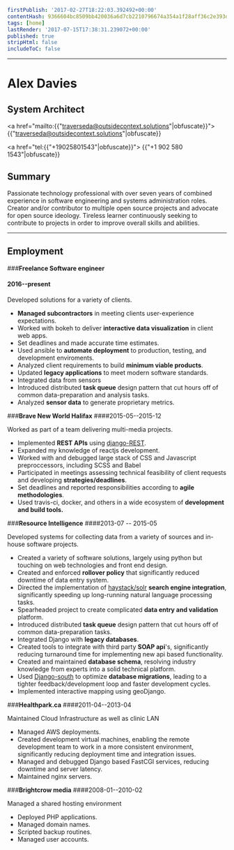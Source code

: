 ```yaml
firstPublish: '2017-02-27T18:22:03.392492+00:00'
contentHash: 9366604bc8509bb420036a6d7cb2210796674a354a1f28aff36c2e393df2e4e0
tags: [home]
lastRender: '2017-07-15T17:38:31.239072+00:00'
published: true
stripHtml: false
includeToC: false

```
---

# Alex Davies
## System Architect
<a href="mailto:{{"traverseda@outsidecontext.solutions"|obfuscate}}">
{{"traverseda@outsidecontext.solutions"|obfuscate}}</a>

<a href="tel:{{"+19025801543"|obfuscate}}">
{{"+1 902 580 1543"|obfuscate}}</a>

## Summary

Passionate technology professional with over seven years of combined
experience in software engineering and systems administration roles. Creator
and/or contributor to multiple open source projects and advocate for open
source ideology. Tireless learner continuously seeking to contribute to
projects in order to improve overall skills and abilities.

---

## Employment

###**Freelance Software engineer**
#### 2016--present

Developed solutions for a variety of clients.

  * **Managed subcontractors** in meeting clients user-experience expectations.
  * Worked with bokeh to deliver **interactive data visualization** in client web
    apps.
  * Set deadlines and made accurate time estimates.
  * Used ansible to **automate deployment** to production, testing, and development enviroments.
  * Analyzed client requirements to build **minimum viable products**.
  * Updated **legacy applications** to meet modern software standards.
  * Integrated data from sensors
  * Introduced distributed **task queue** design pattern that cut hours off of common data-preparation and analysis tasks.
  * Analyzed **sensor data** to generate proprietary metrics.

###**Brave New World Halifax**
####2015-05--2015-12 

Worked as part of a team delivering multi-media projects.

  * Implemented **REST APIs** using [django-REST](http://www.django-rest-framework.org/).
  * Expanded my knowledge of reactjs development.
  * Worked with and debugged large stack of CSS and Javascript preproccessors, including SCSS and Babel
  * Participated in meetings assessing technical feasibility of client requests and developing **strategies/deadlines**.
  * Set deadlines and reported responsibilities according to **agile methodologies**.
  * Used travis-ci, docker, and others in a wide ecosystem of **development and build tools.**

###**Resource Intelligence**
####2013-07 -- 2015-05 

Developed systems for collecting data from a variety of sources and in-house
software projects.

  * Created a variety of software solutions, largely using python but touching on web technologies and front end design.
  * Created and enforced **rollover policy** that significantly reduced downtime of data entry system.
  * Directed the implementation of [haystack/solr](http://haystacksearch.org/) **search engine integration**, significantly speeding up long-running natural language processing tasks.
  * Spearheaded project to create complicated **data entry and validation** platform.
  * Introduced distributed **task queue** design pattern that cut hours off of common data-preparation tasks.
  * Integrated Django with **legacy databases**.
  * Created tools to integrate with third party **SOAP api**'s, significantly reducing turnaround time for implementing new api based functionality.
  * Created and maintained **database schema**, resolving industry knowledge from experts into a solid technical platform.
  * Used [Django-south](http://south.aeracode.org/) to optimize **database migrations**, leading to a tighter feedback/development loop and faster development cycles.
  * Implemented interactive mapping using geoDjango.

###**Healthpark.ca**
####2011-04--2013-04 

Maintained Cloud Infrastructure as well as clinic LAN

  * Managed AWS deployments.
  * Created development virtual machines, enabling the remote development team to work in a more consistent environment, significantly reducing deployment time and integration issues.
  * Managed and debugged Django based FastCGI services, reducing downtime and server latency.
  * Maintained nginx servers.

###**Brightcrow media** 
####2008-01--2010-02 

Managed a shared hosting environment

  * Deployed PHP applications.
  * Managed domain names.
  * Scripted backup routines.
  * Managed user accounts.

